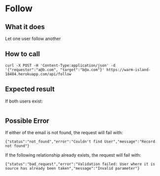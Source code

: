 # Follow

## What it does

Let one user follow another

## How to call

```
curl -X POST -H 'Content-Type:application/json' -d '{"requestor":"a@b.com", "target":"b@a.com"}' https://warm-island-18484.herokuapp.com/api/follow
```

## Expected result

If both users exist:

```{"success":true}
```

## Possible Error

If either of the email is not found, the request will fail with:

```{"status":"not_found","error":"Couldn't find User","message":"Record not found"}```

If the following relationship already exists, the request will fail with:

```{"status":"bad_request","error":"Validation failed: User where it is source has already been taken","message":"Invalid parameter"}```